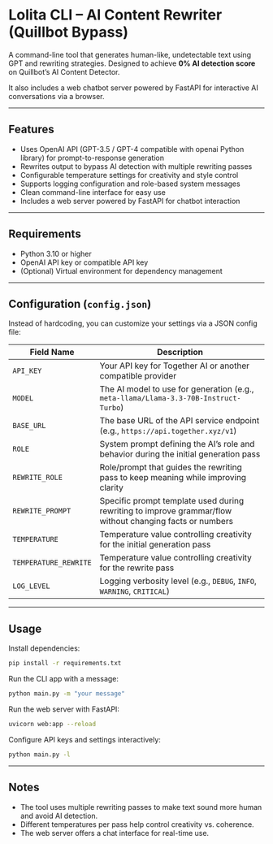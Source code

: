 # Lolita CLI – AI Content Rewriter (Quillbot Bypass)

A command-line tool that generates human-like, undetectable text using GPT and rewriting strategies. Designed to achieve **0% AI detection score** on Quillbot’s AI Content Detector.

It also includes a web chatbot server powered by FastAPI for interactive AI conversations via a browser.


---

## Features

- Uses OpenAI API (GPT-3.5 / GPT-4 compatible with openai Python library) for prompt-to-response generation
- Rewrites output to bypass AI detection with multiple rewriting passes
- Configurable temperature settings for creativity and style control
- Supports logging configuration and role-based system messages
- Clean command-line interface for easy use
- Includes a web server powered by FastAPI for chatbot interaction

---

## Requirements

- Python 3.10 or higher
- OpenAI API key or compatible API key
- (Optional) Virtual environment for dependency management

---

## Configuration (`config.json`)

Instead of hardcoding, you can customize your settings via a JSON config file:

| Field Name            | Description                                                                                                 |
|-----------------------|-------------------------------------------------------------------------------------------------------------|
| `API_KEY`             | Your API key for Together AI or another compatible provider                                                 |
| `MODEL`               | The AI model to use for generation (e.g., `meta-llama/Llama-3.3-70B-Instruct-Turbo`)                        |
| `BASE_URL`            | The base URL of the API service endpoint (e.g., `https://api.together.xyz/v1`)                              |
| `ROLE`                | System prompt defining the AI’s role and behavior during the initial generation pass                        |
| `REWRITE_ROLE`        | Role/prompt that guides the rewriting pass to keep meaning while improving clarity                          |
| `REWRITE_PROMPT`      | Specific prompt template used during rewriting to improve grammar/flow without changing facts or numbers    |
| `TEMPERATURE`         | Temperature value controlling creativity for the initial generation pass                                    |
| `TEMPERATURE_REWRITE` | Temperature value controlling creativity for the rewrite pass                                               |
| `LOG_LEVEL`           | Logging verbosity level (e.g., `DEBUG`, `INFO`, `WARNING`, `CRITICAL`)                                      |


---

## Usage

Install dependencies:
```bash
pip install -r requirements.txt
```

Run the CLI app with a message:
```bash
python main.py -m "your message"
```

Run the web server with FastAPI:
```bash
uvicorn web:app --reload
```

Configure API keys and settings interactively:
```bash
python main.py -l
```

---

## Notes

- The tool uses multiple rewriting passes to make text sound more human and avoid AI detection.
- Different temperatures per pass help control creativity vs. coherence.
- The web server offers a chat interface for real-time use.
